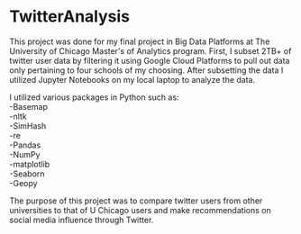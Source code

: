 # TwitterAnalysis

This project was done for my final project in Big Data Platforms at The University of Chicago Master's of Analytics program. 
First, I subset 2TB+ of twitter user data by filtering it using Google Cloud Platforms to pull out data only pertaining to four schools of my choosing. 
After subsetting the data I utilized Jupyter Notebooks on my local laptop to analyze the data. 

I utilized various packages in Python such as:<br/>
-Basemap<br/>
-nltk<br/>
-SimHash<br/>
-re<br/>
-Pandas<br/>
-NumPy<br/>
-matplotlib<br/>
-Seaborn<br/>
-Geopy<br/>


The purpose of this project was to compare twitter users from other universities to that of U Chicago users and make recommendations on social media influence through Twitter.
